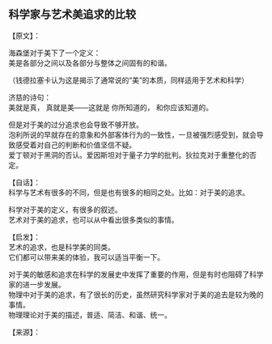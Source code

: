 ## 科学家与艺术美追求的比较

【原文】：  


海森堡对于美下了一个定义：  
  美是各部分之间以及各部分与整体之间固有的和谐。  

（钱德拉塞卡认为这是揭示了通常说的“美”的本质，同样适用于艺术和科学）

济慈的诗句：  
  美就是真，
    真就是美——这就是
  你所知道的，
    和你应该知道的。

但是对于美的过分追求也会导致不够开放。  
泡利所说的早就存在的意象和外部客体行为的一致性，一旦被强烈感受到，就会导致感受着对自己的判断和价值坚信不疑。  
爱丁顿对于黑洞的否认。爱因斯坦对于量子力学的批判。狄拉克对于重整化的否定。  

【自话】：  
科学与艺术有很多的不同，但是也有很多的相同之处。比如：对于美的追求。  

科学对于美的定义，有很多的叙述。  
艺术对于美的追求，也可以从中看出很多类似的事情。  

【启发】：  
艺术的追求，也是科学美的同类。  
它们都可以带来美的体验，我可以适当平衡一下。  


对于美的敏感和追求在科学的发展史中发挥了重要的作用，但是有时也阻碍了科学家的进一步发展。  
物理中对于美的追求，有了很长的历史，虽然研究科学家对于美的追去是较为晚的事情。  
物理理论对于美的描述，普适、简洁、和谐、统一。


【来源】：  
